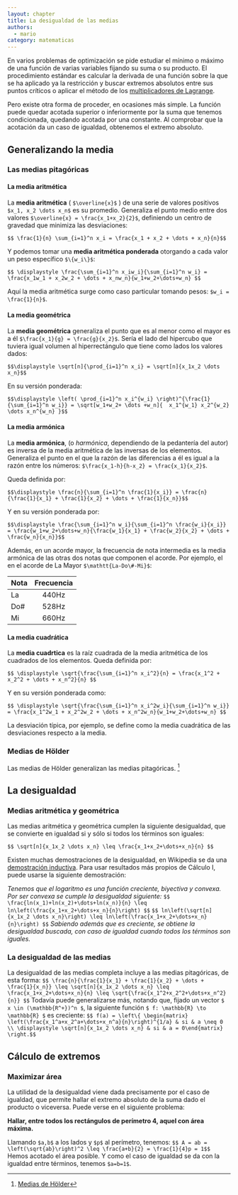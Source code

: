 ```yaml
---
layout: chapter
title: La desigualdad de las medias
authors:
  - mario
category: matematicas
---
```


En varios problemas de optimización se pide
estudiar el mínimo o máximo de una función de varias variables
fijando su suma o su producto. El procedimiento estándar es calcular la
derivada de una función sobre la que se ha aplicado ya la restricción y buscar
extremos absolutos entre sus puntos críticos o aplicar el método de los
[multiplicadores de Lagrange](http://es.wikipedia.org/wiki/Multiplicadores_de_Lagrange).

Pero existe otra forma de proceder, en ocasiones más simple. La función puede
quedar acotada superior o inferiormente por la suma que tenemos condicionada,
quedando acotada por una constante.
Al comprobar que la acotación da un caso de igualdad, obtenemos el extremo
absoluto.



## Generalizando la media

### Las medias pitagóricas

#### La media aritmética
La **media aritmética**  ( `$\overline{x}$` ) de una serie de valores positivos
`$x_1, x_2 \dots x_n$` es su promedio.
Generaliza el punto medio entre dos valores `$\overline{x} = \frac{x_1+x_2}{2}$`,
definiendo un centro de gravedad que minimiza las desviaciones:

`$$ \frac{1}{n} \sum_{i=1}^n x_i = \frac{x_1 + x_2 + \dots + x_n}{n}$$`

Y podemos tomar una **media aritmética ponderada** otorgando a cada valor un peso
específico `$\{w_i\}$`:

`$$ \displaystyle \frac{\sum_{i=1}^n x_iw_i}{\sum_{i=1}^n w_i} = \frac{x_1w_1 + x_2w_2 + \dots + x_nw_n}{w_1+w_2+\dots+w_n} $$`

Aquí la media aritmética surge como caso particular tomando pesos: `$w_i = \frac{1}{n}$`.

#### La media geométrica
La **media geométrica** generaliza el punto que es al menor como el mayor es a él
`$\frac{x_1}{g} = \frac{g}{x_2}$`. Sería el lado del hipercubo que tuviera
igual volumen al hiperrectángulo que tiene como lados los valores dados:

`$$\displaystyle \sqrt[n]{\prod_{i=1}^n x_i} = \sqrt[n]{x_1x_2 \dots x_n}$$`

En su versión ponderada:

`$$\displaystyle \left( \prod_{i=1}^n x_i^{w_i} \right)^{\frac{1}{\sum_{i=1}^n w_i}} = \sqrt[w_1+w_2+ \dots +w_n]{  x_1^{w_1} x_2^{w_2} \dots x_n^{w_n} }$$`

#### La media armónica
La **media armónica**, (o *harmónica*, dependiendo de la pedantería del autor)
es inversa de la media aritmética de las inversas de los
elementos. Generaliza el punto en el que la razón de las diferencias a él
es igual a la razón entre los números: `$\frac{x_1-h}{h-x_2} = \frac{x_1}{x_2}$`.

Queda definida por:

`$$\displaystyle \frac{n}{\sum_{i=1}^n \frac{1}{x_i}} = \frac{n}{\frac{1}{x_1} + \frac{1}{x_2} + \dots + \frac{1}{x_n}}$$`

Y en su versión ponderada por:

`$$\displaystyle \frac{\sum_{i=1}^n w_i}{\sum_{i=1}^n \frac{w_i}{x_i}} = \frac{w_1+w_2+\dots+w_n}{\frac{w_1}{x_1} + \frac{w_2}{x_2} + \dots + \frac{w_n}{x_n}}$$`

Además, en un acorde mayor, la frecuencia de nota intermedia es la media armónica de las
otras dos notas que componen el acorde. Por ejemplo, el en el acorde de La Mayor
`$\mathtt{La-Do\#-Mi}$`:

Nota | Frecuencia
-----|:---------:
La   | 440Hz
Do#  | 528Hz
Mi   | 660Hz


#### La media cuadrática
La **media cuadrtica** es la raíz cuadrada de la media aritmética de los cuadrados
de los elementos. Queda definida por:

`$$ \displaystyle \sqrt{\frac{\sum_{i=1}^n x_i^2}{n} = \frac{x_1^2 + x_2^2 + \dots + x_n^2}{n} $$`

Y en su versión ponderada como:

`$$ \displaystyle \sqrt{\frac{\sum_{i=1}^n x_i^2w_i}{\sum_{i=1}^n w_i}} = \frac{x_1^2w_1 + x_2^2w_2 + \dots + x_n^2w_n}{w_1+w_2+\dots+w_n} $$`

La desviación típica, por ejemplo, se define como la media cuadrática de las
desviaciones respecto a la media.

### Medias de Hölder

Las medias de Hölder generalizan las medias pitagóricas. [^1]

[^1]: [Medias de Hölder](http://en.wikipedia.org/wiki/Generalized_mean)



## La desigualdad

### Medias aritmética y geométrica

Las medias aritmética y geométrica cumplen la siguiente desigualdad, que se
convierte en igualdad si y sólo si todos los términos son iguales:

`$$ \sqrt[n]{x_1x_2 \dots x_n} \leq \frac{x_1+x_2+\dots+x_n}{n} $$`

Existen muchas demostraciones de la desigualdad, en Wikipedia se da una
[demostración inductiva](https://es.wikipedia.org/wiki/Desigualdad_de_las_medias_aritm%C3%A9tica_y_geom%C3%A9trica).
Para usar resultados más propios de Cálculo I, puede usarse la siguiente demostración:

*Tenemos que el logaritmo es una función creciente, biyectiva y convexa. Por ser
convexa se cumple la desigualdad siguiente:*
`$$ \frac{ln(x_1)+ln(x_2)+\dots+ln(x_n)}{n} \leq ln\left(\frac{x_1+x_2+\dots+x_n}{n}\right) $$`
`$$ ln\left(\sqrt[n]{x_1x_2 \dots x_n}\right) \leq ln\left(\frac{x_1+x_2+\dots+x_n}{n}\right) $$`
*Sabiendo además que es creciente, se obtiene la desigualdad buscada, con caso
de igualdad cuando todos los términos son iguales.*

### La desigualdad de las medias

La desigualdad de las medias completa incluye a las medias pitagóricas, de esta forma:
`$$ \frac{n}{\frac{1}{x_1} + \frac{1}{x_2} + \dots + \frac{1}{x_n}} \leq \sqrt[n]{x_1x_2 \dots x_n} \leq \frac{x_1+x_2+\dots+x_n}{n} \leq \sqrt{\frac{x_1^2+x_2^2+\dots+x_n^2}{n}} $$`
Todavía puede generalizarse más, notando que, fijado un vector `$ x \in (\mathbb{R^+})^n $`, la siguiente función `$ f: \mathbb{R} \to \mathbb{R} $` es creciente:
`$$ f(a) = \left\{ \begin{matrix} \left(\frac{x_1^a+x_2^a+\dots+x_n^a}{n}\right)^{1/a} & si & a \neq 0 \\ \displaystyle \sqrt[n]{x_1x_2 \dots x_n} & si & a = 0\end{matrix} \right.$$`



## Cálculo de extremos

### Maximizar área

La utilidad de la desigualdad viene dada precisamente por el caso de igualdad, que permite hallar el extremo absoluto de la suma dado el producto o viceversa. Puede verse en el siguiente problema:

**Hallar, entre todos los rectángulos de perímetro 4, aquel con área máxima.**

Llamando `$a,b$` a los lados y `$p$` al perímetro, tenemos:
`$$ A = ab = \left(\sqrt{ab}\right)^2 \leq \frac{a+b}{2} = \frac{1}{4}p = 1$$`
Hemos acotado el área posible. Y como el caso de igualdad se da con la igualdad entre términos, tenemos `$a=b=1$`.
